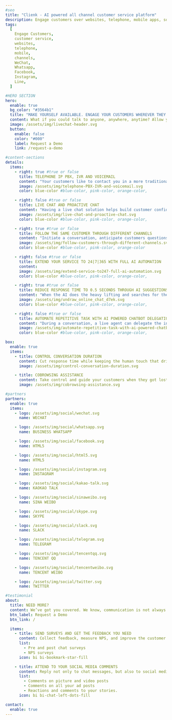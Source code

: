 ```yaml
---
#seo
title: "Clienk - AI powered all channel customer service platform"
description: Engage customers over websites, telephone, mobile apps, social media channels like WeChat, Whatsapp, Facebook, Instagram and many other popular messaging apps.
tags:
  [
    Engage Customers,
    customer service,
    websites,
    telephone,
    mobile,
    channels,
    WeChat,
    Whatsapp,
    Facebook,
    Instagram,
    Line,
  ]

#HERO SECTION
hero:
  enable: true
  bg_color: "#3564b1"
  title: "MAKE YOURSELF AVAILABLE. ENGAGE YOUR CUSTOMERS WHEREVER THEY ARE"
  content: What if you could talk to anyone, anywhere, anytime? Allow your agents to engage customers over telephone, websites, mobile apps, and popular messaging apps and tie all their interactions all together in one unified workspace for your support and sales teams with Clienk.
  image: /assets/img/livechat-header.svg
  button:
    enable: false
    color: "#000"
    label: Request a Demo
    link: /request-a-demo

#content-sections
details:
  items:
    - right: true #true or false
      title: TELEPHONE IP PBX, IVR AND VOICEMAIL
      content: "Your customers like to contact you in a more traditional way by using the telephone? Let them select the department by using the IVR in the language that they prefer and connect them to the most suitable available agent. <br><br> Want to run a blended channel call center? We got you covered; You can route livechat, e-mail, messaging and telephone calls all at the same time from a single queue perspective and you can prioritize any single session above others based on your preferences."
      image: /assets/img/telephone-PBX-IVR-and-voicemail.svg
      color: blue-color #blue-color, pink-color, orange-color,

    - right: false #true or false
      title: LIVE CHAT AND PROACTIVE CHAT
      content: "Having a live chat solution helps build customer confidence in your brand. <br><br> Follow your customer behaviour and start a chat when they are most ready to engage. Catch an error message while filling a web-form, ping your visitor when reading through the FAQ, etc. With intelligent business rules, notify your agents to initiate contact when your customers need them the most."
      image: /assets/img/live-chat-and-proactive-chat.svg
      color: blue-color #blue-color, pink-color, orange-color,

    - right: true #true or false
      title: FOLLOW THE SAME CUSTOMER THROUGH DIFFERENT CHANNELS
      content: "Initiate a conversation, anticipate customers questions and offer them the help they need, when and where they need it. Start a conversation on WeChat and continue the same conversation on Facebook! <br><br> Let your agents switch between serving chats, phone calls, emails, or social media messages."
      image: /assets/img/follow-customers-through-different-channels.svg
      color: blue-color #blue-color, pink-color, orange-color

    - right: false #true or false
      title: EXTEND YOUR SERVICE TO 24|7|365 WITH FULL AI AUTOMATION
      content:
      image: /assets/img/extend-service-to247-full-ai-automation.svg
      color: blue-color #blue-color, pink-color, orange-color,

    - right: true #true or false
      title: REDUCE RESPONSE TIME TO 0.5 SECONDS THROUGH AI SUGGESTIONS
      content: "When the AI does the heavy lifting and searches for the right answer, only 10ms have passed to find it. Unbeatable! Let your agents focus on the important questions."
      image: /assets/img/undraw_online_chat_d7ek.svg
      color: blue-color #blue-color, pink-color, orange-color,

    - right: false #true or false
      title: AUTOMATE REPETITIVE TASK WITH AI POWERED CHATBOT DELEGATION
      content: "During a conversation, a live agent can delegate the interaction to an AI Virtual Assistant to perform simple actions like data collection or basic transactions. And after that, claim the conversation back"
      image: /assets/img/automate-repetitive-task-with-ai-powered-chatbot-delegation.svg
      color: blue-color #blue-color, pink-color, orange-color,

box:
  enable: true
  items:
    - title: CONTROL CONVERSATION DURATION
      content: Cut response time while keeping the human touch that drives customer satisfaction.
      image: /assets/img/control-conversation-duration.svg

    - title: COBROWSING ASSISTANCE
      content: Take control and guide your customers when they got lost
      image: /assets/img/cobrowsing-assistance.svg

#partners
partners:
  enable: true
  items:
    - logo: /assets/img/social/wechat.svg
      name: WECHAT

    - logo: /assets/img/social/whatsapp.svg
      name: BUSINESS WHATSAPP

    - logo: /assets/img/social/facebook.svg
      name: HTML5

    - logo: /assets/img/social/html5.svg
      name: HTML5

    - logo: /assets/img/social/instagram.svg
      name: INSTAGRAM

    - logo: /assets/img/social/kakao-talk.svg
      name: KAOKAO TALK

    - logo: /assets/img/social/sinaweibo.svg
      name: SINA WEIBO

    - logo: /assets/img/social/skype.svg
      name: SKYPE

    - logo: /assets/img/social/slack.svg
      name: SLACK

    - logo: /assets/img/social/telegram.svg
      name: TELEGRAM

    - logo: /assets/img/social/tencentqq.svg
      name: TENCENT QQ

    - logo: /assets/img/social/tencentweibo.svg
      name: TENCENT WEIBO

    - logo: /assets/img/social/twitter.svg
      name: TWITTER

#testimonial
about:
  title: NEED MORE?
  content: We’ve got you covered. We know, communication is not always on live chat. Clienk also lets you attend to your social media comments and ask for some feedback to your customers without having to use any other tool
  btn_label: Request a Demo
  btn_link: /

  items:
    - title: SEND SURVEYS AND GET THE FEEDBACK YOU NEED
      content: Collect feedback, measure NPS, and improve the customer experience, no additional tool required
      list:
        - Pre and post chat surveys
        - NPS surveys
      icon: bi bi-bookmark-star-fill

    - title: ATTEND TO YOUR SOCIAL MEDIA COMMENTS
      content: Reply not only to chat messages, but also to social media interactions.
      list:
        - Comments on picture and video posts
        - Comments on all your ad posts
        - Reactions and comments to your stories.
      icon: bi bi-chat-left-dots-fill

contact:
  enable: true
---
```

